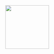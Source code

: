 <div align="center"> 
  <img height="137px" src="https://github-readme-stats.vercel.app/api?username=song-tianyang&hide_title=true&hide_border=true&show_icons=trueline_height=21&text_color=000&icon_color=000&bg_color=0,ea6161,ffc64d,fffc4d,52fa5a&theme=graywhite" /> 
</div>
<!---
song-tianyang/song-tianyang is a ✨ special ✨ repository because its `README.md` (this file) appears on your GitHub profile.
You can click the Preview link to take a look at your changes.
--->
